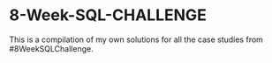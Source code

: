 # 8-Week-SQL-CHALLENGE
This is a compilation of my own solutions for all the case studies from #8WeekSQLChallenge.
